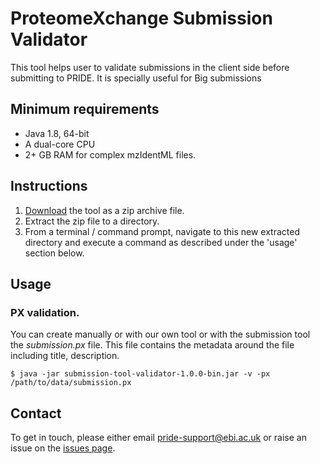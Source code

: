 # ProteomeXchange Submission Validator

This tool helps user to validate submissions in the client side before submitting to PRIDE. It is specially useful for Big submissions

## Minimum requirements
* Java 1.8, 64-bit
* A dual-core CPU
* 2+ GB RAM for complex mzIdentML files.

## Instructions
1. [Download](--soon--) the tool as a zip archive file.
2. Extract the zip file to a directory.
3. From a terminal / command prompt, navigate to this new extracted directory and execute a command as described under the 'usage' section below.

## Usage

### PX validation.
You can create manually or with our own tool or with the submission tool the _submission.px_ file. This file contains the metadata around the file including title, description.

```
$ java -jar submission-tool-validator-1.0.0-bin.jar -v -px /path/to/data/submission.px 
```

## Contact
To get in touch, please either email <pride-support@ebi.ac.uk> or raise an issue on the [issues page](https://github.com/PRIDE-Toolsuite/PGConverter/issues).
